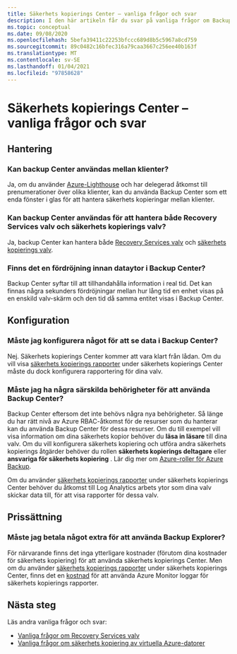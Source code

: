 ```yaml
---
title: Säkerhets kopierings Center – vanliga frågor och svar
description: I den här artikeln får du svar på vanliga frågor om Backup Center
ms.topic: conceptual
ms.date: 09/08/2020
ms.openlocfilehash: 5befa39411c22253bfccc689d8b5c5967a8cd759
ms.sourcegitcommit: 89c0482c16bfec316a79caa3667c256ee40b163f
ms.translationtype: MT
ms.contentlocale: sv-SE
ms.lasthandoff: 01/04/2021
ms.locfileid: "97858628"
---
```

# <a name="backup-center---frequently-asked-questions"></a>Säkerhets kopierings Center – vanliga frågor och svar

## <a name="management"></a>Hantering

### <a name="can-backup-center-be-used-across-tenants"></a>Kan backup Center användas mellan klienter?

Ja, om du använder [Azure-Lighthouse](../lighthouse/overview.md) och har delegerad åtkomst till prenumerationer över olika klienter, kan du använda Backup Center som ett enda fönster i glas för att hantera säkerhets kopieringar mellan klienter.

### <a name="can-backup-center-be-used-to-manage-both-recovery-services-vaults-and-backup-vaults"></a>Kan backup Center användas för att hantera både Recovery Services valv och säkerhets kopierings valv?

Ja, backup Center kan hantera både [Recovery Services valv](./backup-azure-recovery-services-vault-overview.md) och [säkerhets kopierings valv](backup-vault-overview.md).

### <a name="is-there-a-delay-before-data-surfaces-in-backup-center"></a>Finns det en fördröjning innan dataytor i Backup Center?

Backup Center syftar till att tillhandahålla information i real tid. Det kan finnas några sekunders fördröjningar mellan hur lång tid en enhet visas på en enskild valv-skärm och den tid då samma entitet visas i Backup Center.

## <a name="configuration"></a>Konfiguration

### <a name="do-i-need-to-configure-anything-to-see-data-in-backup-center"></a>Måste jag konfigurera något för att se data i Backup Center?

Nej. Säkerhets kopierings Center kommer att vara klart från lådan. Om du vill visa [säkerhets kopierings rapporter](./configure-reports.md) under säkerhets kopierings Center måste du dock konfigurera rapportering för dina valv.

### <a name="do-i-need-to-have-any-special-permissions-to-use-backup-center"></a>Måste jag ha några särskilda behörigheter för att använda Backup Center?

Backup Center eftersom det inte behövs några nya behörigheter. Så länge du har rätt nivå av Azure RBAC-åtkomst för de resurser som du hanterar kan du använda Backup Center för dessa resurser. Om du till exempel vill visa information om dina säkerhets kopior behöver du **läsa in läsare** till dina valv. Om du vill konfigurera säkerhets kopiering och utföra andra säkerhets kopierings åtgärder behöver du rollen **säkerhets kopierings deltagare** eller **ansvariga för säkerhets kopiering** . Lär dig mer om [Azure-roller för Azure Backup](./backup-rbac-rs-vault.md). 

Om du använder [säkerhets kopierings rapporter](./configure-reports.md) under säkerhets kopierings Center behöver du åtkomst till Log Analytics arbets ytor som dina valv skickar data till, för att visa rapporter för dessa valv.

## <a name="pricing"></a>Prissättning

### <a name="do-i-need-to-pay-anything-extra-to-use-backup-explorer"></a>Måste jag betala något extra för att använda Backup Explorer?

För närvarande finns det inga ytterligare kostnader (förutom dina kostnader för säkerhets kopiering) för att använda säkerhets kopierings Center. Men om du använder [säkerhets kopierings rapporter](./configure-reports.md) under säkerhets kopierings Center, finns det en [kostnad](https://azure.microsoft.com/pricing/details/monitor/) för att använda Azure Monitor loggar för säkerhets kopierings rapporter.

## <a name="next-steps"></a>Nästa steg

Läs andra vanliga frågor och svar:

* [Vanliga frågor om Recovery Services valv](./backup-azure-backup-faq.md)
* [Vanliga frågor om säkerhets kopiering av virtuella Azure-datorer](./backup-azure-vm-backup-faq.md)